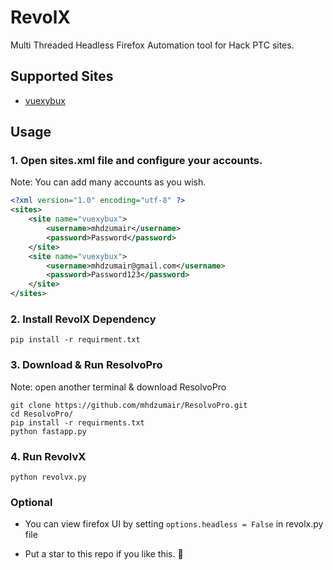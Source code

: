 # RevolX

Multi Threaded Headless Firefox Automation tool for Hack PTC sites.

## Supported Sites

- [vuexybux](https://vuexybux.com/)


## Usage

### 1. Open sites.xml file and configure your accounts.
Note: You can add many accounts as you wish.

```xml
<?xml version="1.0" encoding="utf-8" ?>
<sites>
    <site name="vuexybux">
        <username>mhdzumair</username>
        <password>Password</password>
    </site>
    <site name="vuexybux">
        <username>mhdzumair@gmail.com</username>
        <password>Password123</password>
    </site>
</sites>
```

### 2. Install RevolX Dependency
```shell
pip install -r requirment.txt
```

### 3. Download & Run ResolvoPro
Note: open another terminal & download ResolvoPro
```shell
git clone https://github.com/mhdzumair/ResolvoPro.git
cd ResolvoPro/
pip install -r requirments.txt
python fastapp.py
```

### 4. Run RevolvX
```shell
python revolvx.py
```

### Optional
- You can view firefox UI by setting
``options.headless = False`` in revolx.py file

- Put a star to this repo if you like this.  :hugs:
